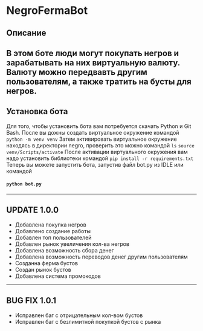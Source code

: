 # NegroFermaBot
## Описание
В этом боте люди могут покупать негров и зарабатывать на них виртуальную валюту. Валюту можно передвавть другим пользователям, а также тратить на бусты для негров.
---
## Установка бота
Для того, чтобы установить бота вам потребуется скачать Python и Git Bash. После вы дожны создать виртуальное окружение командой 
`python -m venv venv`
Затем активировать виртуальное окружение находясь в директории negro, проверить это можно командой `ls`
`source venv/Scripts/activate`
После активации виртуального окружения вам надо установить библиотеки командой
`pip install -r requirements.txt`
Теперь вы можете запустить бота, запустив файл bot.py из IDLE или командой 
#### `python bot.py`
---
## UPDATE 1.0.0
* Добавлена покупка негров
* Добавлено создание работы
* Добавлен топ пользователей
* Добавлен рынок увеличения кол-ва негров
* Добавлена возможность сбора денег
* Добавлена возможность переводов денег другим пользователям
* Созданна ферма бустов
* Создан рынок бустов
* Добавлена система промокодов
---
## BUG FIX 1.0.1
* Исправлен баг с отрицательным кол-вом бустов
* Исправлен баг с безлимитной покупкой бустов с рынка
